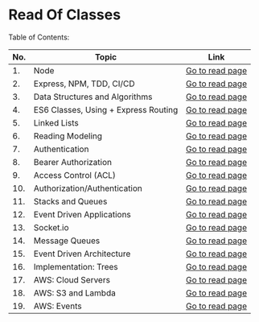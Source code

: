 # Read Of Classes

Table of Contents:

| No. | Topic                                     | Link                                          |
|-----|-------------------------------------------|-----------------------------------------------|
| 1.  | Node                                      | [Go to read page](./class1a.md)               |
| 2.  | Express, NPM, TDD, CI/CD                  | [Go to read page](./class1b.md)               |
| 3.  | Data Structures and Algorithms            | [Go to read page](./DataStAndAlgo.md)         |
| 4.  | ES6 Classes, Using + Express Routing      | [Go to read page](./class2R.md)               |
| 5.  | Linked Lists                              | [Go to read page](./class3LinkedLists.md)     |
| 6.  | Reading Modeling                          | [Go to read page](./class3ReadingModeling.md) |
| 7.  | Authentication                            | [Go to read page](./class6Hash.md)            |
| 8.  | Bearer Authorization                      | [Go to read page](./class07.md)               |
| 9.  | Access Control (ACL)                      | [Go to read page](./class08.md)               |
| 10. | Authorization/Authentication              | [Go to read page](./class09.md)               |
| 11. | Stacks and Queues                         | [Go to read page](./class10.md)               |
| 12. | Event Driven Applications                 | [Go to read page](./class11.md)               |
| 13. | Socket.io                                 | [Go to read page](./class12.md)               |
| 14. | Message Queues                            | [Go to read page](./class13.md)               |
| 15. | Event Driven Architecture                 | [Go to read page](./class14.md)               |
| 16. | Implementation: Trees                     | [Go to read page](./class15.md)               |
| 17. | AWS: Cloud Servers                        | [Go to read page](./class16.md)               |
| 18. | AWS: S3 and Lambda                        | [Go to read page](./class17.md)               |
| 19. | AWS: Events                               | [Go to read page](./class18.md)               |


